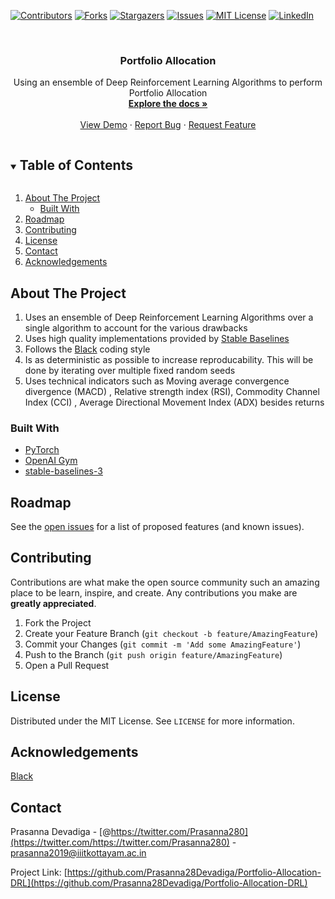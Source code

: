 <!-- PROJECT SHIELDS -->
<!--
*** I'm using markdown "reference style" links for readability.
*** Reference links are enclosed in brackets [ ] instead of parentheses ( ).
*** See the bottom of this document for the declaration of the reference variables
*** for contributors-url, forks-url, etc. This is an optional, concise syntax you may use.
*** https://www.markdownguide.org/basic-syntax/#reference-style-links
-->
[![Contributors][contributors-shield]][contributors-url]
[![Forks][forks-shield]][forks-url]
[![Stargazers][stars-shield]][stars-url]
[![Issues][issues-shield]][issues-url]
[![MIT License][license-shield]][license-url]
[![LinkedIn][linkedin-shield]][linkedin-url]
<!-- PROJECT LOGO -->
<br />
<p align="center">
  <h3 align="center">Portfolio Allocation </h3>

  <p align="center">
    Using an ensemble of Deep Reinforcement Learning Algorithms to perform Portfolio Allocation
    <br />
    <a href="https://github.com/Prasanna28Devadiga/Portfolio-Allocation-DRL
"><strong>Explore the docs »</strong></a>
    <br />
    <br />
    <a href="https://github.com/Prasanna28Devadiga/Portfolio-Allocation-DRL
">View Demo</a>
    ·
    <a href="https://github.com/Prasanna28Devadiga/Portfolio-Allocation-DRL
/issues">Report Bug</a>
    ·
    <a href="https://github.com/Prasanna28Devadiga/Portfolio-Allocation-DRL
/issues">Request Feature</a>
  </p>
</p>
<!-- TABLE OF CONTENTS -->
<details open="open">
  <summary><h2 style="display: inline-block">Table of Contents</h2></summary>
  <ol>
    <li>
      <a href="#about-the-project">About The Project</a>
      <ul>
        <li><a href="#built-with">Built With</a></li>
      </ul>
    </li>
    <li><a href="#roadmap">Roadmap</a></li>
    <li><a href="#contributing">Contributing</a></li>
    <li><a href="#license">License</a></li>
    <li><a href="#contact">Contact</a></li>
    <li><a href="#acknowledgements">Acknowledgements</a></li>
  </ol>
</details>

<!-- ABOUT THE PROJECT -->
## About The Project

1. Uses an ensemble of Deep Reinforcement Learning Algorithms over a single algorithm to account for the various drawbacks
2. Uses high quality implementations provided by [Stable Baselines](https://github.com/DLR-RM/stable-baselines3)
3. Follows the [Black](https://black.readthedocs.io/en/stable/the_black_code_style.html) coding style
4. Is as deterministic as possible to increase reproducability. This will be done by iterating over multiple fixed random seeds
5. Uses technical indicators such as Moving average convergence divergence (MACD) , Relative strength index (RSI), Commodity Channel Index (CCI) , Average Directional Movement Index (ADX) besides returns


### Built With
* [PyTorch](https://pytorch.org/)
* [OpenAI Gym](https://gym.openai.com/)
* [stable-baselines-3](https://stable-baselines.readthedocs.io/en/master/)

<!-- ROADMAP -->
## Roadmap

See the [open issues](https://github.com/Prasanna28Devadiga/Portfolio-Allocation-DRL/issues) for a list of proposed features (and known issues).

<!-- CONTRIBUTING -->
## Contributing

Contributions are what make the open source community such an amazing place to be learn, inspire, and create. Any contributions you make are **greatly appreciated**.

1. Fork the Project
2. Create your Feature Branch (`git checkout -b feature/AmazingFeature`)
3. Commit your Changes (`git commit -m 'Add some AmazingFeature'`)
4. Push to the Branch (`git push origin feature/AmazingFeature`)
5. Open a Pull Request



<!-- LICENSE -->
## License

Distributed under the MIT License. See `LICENSE` for more information.

## Acknowledgements
[Black](https://github.com/psf/black)


<!-- CONTACT -->
## Contact

Prasanna Devadiga - [@https://twitter.com/Prasanna280](https://twitter.com/https://twitter.com/Prasanna280) - prasanna2019@iiitkottayam.ac.in

Project Link: [https://github.com/Prasanna28Devadiga/Portfolio-Allocation-DRL](https://github.com/Prasanna28Devadiga/Portfolio-Allocation-DRL)

<!-- MARKDOWN LINKS & IMAGES -->
<!-- https://www.markdownguide.org/basic-syntax/#reference-style-links -->
[contributors-shield]: https://img.shields.io/github/contributors/Prasanna28Devadiga/repo.svg?style=for-the-badge
[contributors-url]: https://github.com/Prasanna28Devadiga/repo/graphs/contributors
[forks-shield]: https://img.shields.io/github/forks/Prasanna28Devadiga/repo.svg?style=for-the-badge
[forks-url]: https://github.com/Prasanna28Devadiga/repo/network/members
[stars-shield]: https://img.shields.io/github/stars/Prasanna28Devadiga/repo.svg?style=for-the-badge
[stars-url]: https://github.com/Prasanna28Devadiga/repo/stargazers
[issues-shield]: https://img.shields.io/github/issues/Prasanna28Devadiga/repo.svg?style=for-the-badge
[issues-url]: https://github.com/Prasanna28Devadiga/repo/issues
[license-shield]: https://img.shields.io/github/license/Prasanna28Devadiga/repo.svg?style=for-the-badge
[license-url]: https://github.com/Prasanna28Devadiga/repo/blob/master/LICENSE.txt
[linkedin-shield]: https://img.shields.io/badge/-LinkedIn-black.svg?style=for-the-badge&logo=linkedin&colorB=555
[linkedin-url]: https://linkedin.com/in/Prasanna28Devadiga

